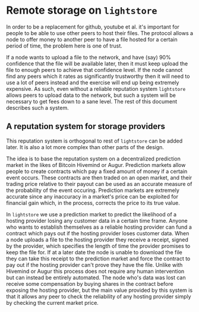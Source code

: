 # Remote storage on `lightstore`

In order to be a replacement for github, youtube et al. it's important for
people to be able to use other peers to host their files. The protocol allows a
node to offer money to another peer to have a file hosted for a certain period
of time, the problem here is one of trust.

If a node wants to upload a file to the network, and have (say) 90% confidence
that the file will be available later, then it must keep upload the file to
enough peers to achieve that confidence level. If the node cannot find any
peers which it rates as significantly trustworthy then it will need to use a
lot of peers instead and the exercise will end up being extremely expensive. As
such, even without a reliable reputation system `lightstore` allows peers to
upload data to the network, but such a system will be necessary to get fees
down to a sane level. The rest of this document describes such a system.

## A reputation system for storage providers

This reputation system is orthogonal to rest of `lightstore` can be added
later. It is also a lot more complex than other parts of the design.

The idea is to base the reputation system on a decentralized prediction market
in the likes of Bitcoin Hivemind or Augur. Prediction markets allow people to
create contracts which pay a fixed amount of money if a certain event occurs.
These contracts are then traded on an open market, and their trading price
relative to their payout can be used as an accurate measure of the probability
of the event occuring. Prediction markets are extremely accurate since any
inaccuracy in a market's price can be exploited for financial gain which, in
the process, corrects the price to its true value.

In `lightstore` we use a prediction market to predict the likelihood of a
hosting provider losing any customer data in a certain time frame. Anyone who
wants to establish themselves as a reliable hosting provider can fund a
contract which pays out if the hosting provider loses customer data. When a
node uploads a file to the hosting provider they receive a receipt, signed by
the provider, which specifies the length of time the provider promises to keep
the file for. If at a later date the node is unable to download the file they
can take this receipt to the prediction market and force the contract to pay
out if the hosting provider can't prove they have the file. Unlike with
Hivemind or Augur this process does not require any human intervention but can
instead be entirely automated. The node who's data was lost can receive some
compensation by buying shares in the contract before exposing the hosting
provider, but the main value provided by this system is that it allows any peer
to check the reliability of any hosting provider simply by checking the current
market price.

